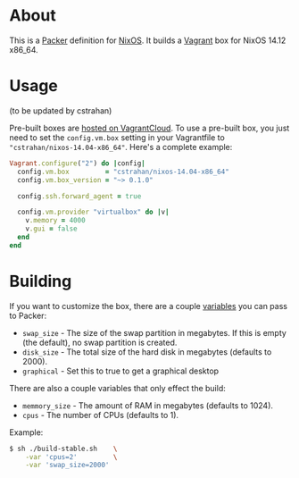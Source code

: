 # About

This is a [Packer](packer.io) definition for [NixOS](nixos.org). It
builds a [Vagrant](http://www.vagrantup.com/) box for NixOS 14.12
x86_64.

# Usage

(to be updated by cstrahan)

Pre-built boxes are [hosted on
VagrantCloud](https://vagrantcloud.com/cstrahan). To use a pre-built
box, you just need to set the `config.vm.box` setting in your
Vagrantfile to `"cstrahan/nixos-14.04-x86_64"`. Here's a complete
example:

``` ruby
Vagrant.configure("2") do |config|
  config.vm.box         = "cstrahan/nixos-14.04-x86_64"
  config.vm.box_version = "~> 0.1.0"

  config.ssh.forward_agent = true

  config.vm.provider "virtualbox" do |v|
    v.memory = 4000
    v.gui = false
  end
end
```

# Building

If you want to customize the box, there are a couple
[variables](http://www.packer.io/docs/templates/user-variables.html) you can
pass to Packer:

* `swap_size` - The size of the swap partition in megabytes. If this is empty (the
  default), no swap partition is created.
* `disk_size` - The total size of the hard disk in megabytes (defaults
  to 2000).
* `graphical` - Set this to true to get a graphical desktop

There are also a couple variables that only effect the build:

* `memmory_size` - The amount of RAM in megabytes (defaults to 1024).
* `cpus` - The number of CPUs (defaults to 1).

Example:

``` bash
$ sh ./build-stable.sh    \
    -var 'cpus=2'         \
    -var 'swap_size=2000'
```
